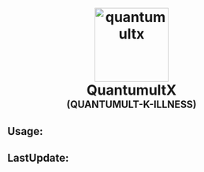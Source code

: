 <h1 align="center">
  <br>
  <a href="https://quantumultx.org/"><img src="https://is1-ssl.mzstatic.com/image/thumb/Purple126/v4/eb/7d/10/eb7d105e-b737-0d87-0598-294ea2d78bff/AppIcon-0-1x_U007emarketing-0-7-0-85-220.png/460x0w.webp" alt="quantumultx" width="150"></a>
  <br>
  <b>QuantumultX</b>
  <br>
  <sub><sup><b>(QUANTUMULT-K-ILLNESS)</b></sup></sub>
  <br>
</h1>

<h2 class="wp-block-heading alignwide"><span class="ez-toc-section" id="%E6%9C%80%E6%96%B0%E6%9B%B4%E6%96%B0" ez-toc-data-id="#Usage"></span>Usage:<span class="ez-toc-section-end"></span></h2>
<h2 class="wp-block-heading alignwide"><span class="ez-toc-section" id="%E6%9C%80%E6%96%B0%E6%9B%B4%E6%96%B0" ez-toc-data-id="#LastUpdate"></span>LastUpdate:<span class="ez-toc-section-end"></span></h2>
